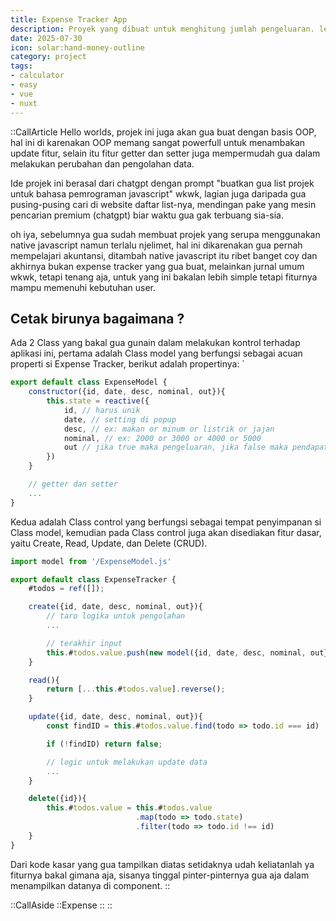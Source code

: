 ```yaml
---
title: Expense Tracker App
description: Proyek yang dibuat untuk menghitung jumlah pengeluaran. lengkap dengan penjelasan bagaimana algoritma ini bekerja dan bagaimana proses evaluasinya dilakukan
date: 2025-07-30
icon: solar:hand-money-outline
category: project
tags:
- calculator
- easy
- vue
- nuxt
---
```

::CallArticle
Hello worlds, projek ini juga akan gua buat dengan basis OOP, hal ini di karenakan OOP memang sangat powerfull untuk menambakan update fitur, selain itu fitur getter dan setter juga mempermudah gua dalam melakukan perubahan dan pengolahan data.

Ide projek ini berasal dari chatgpt dengan prompt "buatkan gua list projek untuk bahasa pemrograman javascript" wkwk, lagian juga daripada gua pusing-pusing cari di website daftar list-nya, mendingan pake yang mesin pencarian premium (chatgpt) biar waktu gua gak terbuang sia-sia.

oh iya, sebelumnya gua sudah membuat projek yang serupa menggunakan native javascript namun terlalu njelimet, hal ini dikarenakan gua pernah mempelajari akuntansi, ditambah native javascript itu ribet banget coy dan akhirnya bukan expense tracker yang gua buat, melainkan jurnal umum wkwk, tetapi tenang aja, untuk yang ini bakalan lebih simple tetapi fiturnya mampu memenuhi kebutuhan user.

## Cetak birunya bagaimana ?

Ada 2 Class yang bakal gua gunain dalam melakukan kontrol terhadap aplikasi ini, pertama adalah Class model yang berfungsi sebagai acuan properti si Expense Tracker, berikut adalah propertinya: `

```js [ExpenseModel.js]
export default class ExpenseModel {
    constructor({id, date, desc, nominal, out}){
        this.state = reactive({
            id, // harus unik
            date, // setting di popup
            desc, // ex: makan or minum or listrik or jajan
            nominal, // ex: 2000 or 3000 or 4000 or 5000
            out // jika true maka pengeluaran, jika false maka pendapatan 
        })
    }

    // getter dan setter
    ...
}
```

Kedua adalah Class control yang berfungsi sebagai tempat penyimpanan si Class model, kemudian pada Class control juga akan disediakan fitur dasar, yaitu Create, Read, Update, dan Delete (CRUD).

```js [ExpenseTracker.js]
import model from '/ExpenseModel.js'

export default class ExpenseTracker {
    #todos = ref([]);

    create({id, date, desc, nominal, out}){
        // taro logika untuk pengolahan
        ...

        // terakhir input
        this.#todos.value.push(new model({id, date, desc, nominal, out}))
    }

    read(){
        return [...this.#todos.value].reverse();
    }

    update({id, date, desc, nominal, out}){
        const findID = this.#todos.value.find(todo => todo.id === id)

        if (!findID) return false;

        // logic untuk melakukan update data
        ...
    }

    delete({id}){
        this.#todos.value = this.#todos.value
                            .map(todo => todo.state)
                            .filter(todo => todo.id !== id)
    }
}
```

Dari kode kasar yang gua tampilkan diatas setidaknya udah keliatanlah ya fiturnya bakal gimana aja, sisanya tinggal pinter-pinternya gua aja dalam menampilkan datanya di component.
::

::CallAside
::Expense
::
::
